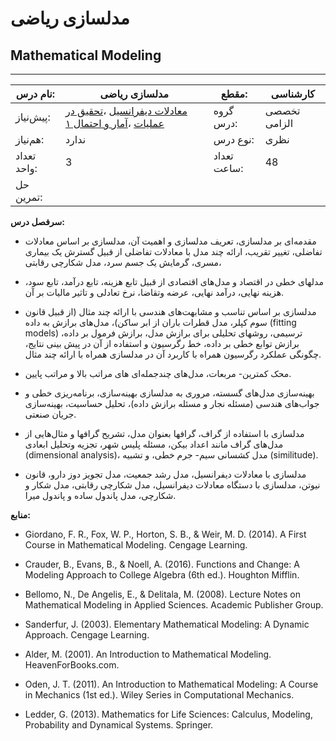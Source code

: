 # مدلسازی ریاضی
## Mathematical Modeling
_______________________________________________________________________________
| نام درس:    | مدلسازی ریاضی                                                                                                                                                              | مقطع:       | کارشناسی     |
| ----------- | -------------------------------------------------------------------------------------------------------------------------------------------------------------------------- | ----------- | ------------ |
| پیش‌نیاز:   | [معادلات دیفرانسیل](../base/Differential-Equations.md) ،[تحقیق در عملیات](../mandatory/Operations-research.md) ،[آمار و احتمال ۱](../base/Probability-and-Statistics-I.md) | گروه درس:   | تخصصی الزامی |
| هم‌نیاز:    | ندارد                                                                                                                                                                      | نوع درس:    | نظری         |
| تعداد واحد: | 3                                                                                                                                                                          | تعداد ساعت: | 48           |
| حل تمرین:   |                                                                                                                                                                            |             |              |

**سرفصل درس:**


- مقدمه‌ای بر مدلسازی، تعریف مدلسازی و اهمیت آن، مدلسازی بر اساس معادلات تفاضلی، تغییر تقریب، ارائه چند مدل با معادلات تفاضلی از قبیل گسترش یک بیماری مسری، گرمایش یک جسم سرد، مدل شکارچی رقابتی، 

- مدلهای خطی در اقتصاد و مدل‌های اقتصادی از قبیل تابع هزینه، تابع درآمد، تابع سود، هزینه نهایی، درآمد نهایی، عرضه وتقاضا، نرخ تعادلی و تاثیر مالیات بر آن.

- مدلسازی بر اساس تناسب و مشابهت‌های هندسی با ارائه چند مثال (از قبیل قانون سوم کپلر، مدل قطرات باران از ابر ساکن)، مدل‌های برازش به داده (fitting ‎‎models‎‎)  ترسیمی، روشهای تحلیلی برای برازش مدل، برازش فرمول بر داده، برازش توابع خطی بر داده، خط رگرسیون و استفاده از آن در پیش بینی نتایج، چگونگی عملکرد رگرسیون همراه با کاربرد آن در مدلسازی همراه با ارائه چند مثال.

- محک کمترین- مربعات، مدل‌های چندجمله‌ای های مراتب بالا و مراتب پایین.

- بهینه‌سازی مدل‌های گسسته، مروری به مدلسازی بهینه‌سازی، برنامه‌ریزی خطی و جواب‌های هندسی (مسئله نجار و مسئله برازش داده)، تحلیل حساسیت، بهینه‌سازی جریان صنعتی.

- مدلسازی با استفاده از گراف، گرافها بعنوان مدل، تشریح گرافها و مثال‌هایی از مدل‌های گراف مانند اعداد بیکن، مسئله پلیس شهر، تجزیه وتحلیل ابعادی (dimensional analysis‎‎)، مدل کشسانی سیم- جرم خطی، و تشبیه (similitude).

- مدلسازی با معادلات دیفرانسیل، مدل رشد جمعیت، مدل تجویز دوز دارو، قانون نیوتن، مدلسازی با دستگاه معادلات دیفرانسیل، مدل شکارچی رقابتی، مدل شکار و شکارچی،  مدل پاندول ساده و پاندول میرا.


**منابع:**


- Giordano, F. R., Fox, W. P., Horton, S. B., & Weir, M. D. (2014). A First Course in Mathematical Modeling. Cengage Learning.

- Crauder, B., Evans, B., & Noell, A. (2016). Functions and Change: A Modeling Approach to College Algebra (6th ed.). Houghton Mifflin.

- Bellomo, N., De Angelis, E., & Delitala, M. (2008). Lecture Notes on Mathematical Modeling in Applied Sciences. Academic Publisher Group.

- Sanderfur, J. (2003). Elementary Mathematical Modeling: A Dynamic Approach. Cengage Learning.

- Alder, M. (2001). An Introduction to Mathematical Modeling. HeavenForBooks.com.

- Oden, J. T. (2011). An Introduction to Mathematical Modeling: A Course in Mechanics (1st ed.). Wiley Series in Computational Mechanics.

- Ledder, G. (2013). Mathematics for Life Sciences: Calculus, Modeling, Probability and Dynamical Systems. Springer.
